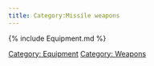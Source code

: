 ```yaml
---
title: Category:Missile weapons
---
```


{% include Equipment.md %}

[Category: Equipment](Category:_Equipment "wikilink") [Category:
Weapons](Category:_Weapons "wikilink")